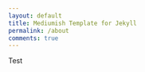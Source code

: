 ```yaml
---
layout: default
title: Mediumish Template for Jekyll
permalink: /about
comments: true
---
```


Test
